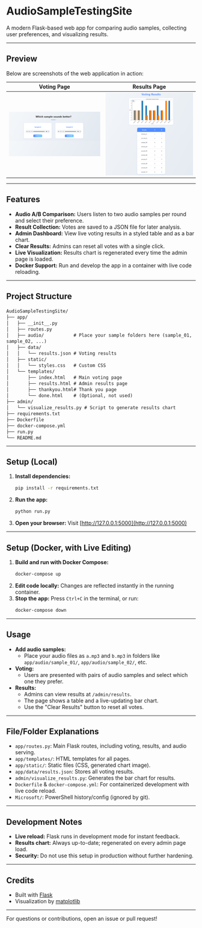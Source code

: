 # AudioSampleTestingSite

A modern Flask-based web app for comparing audio samples, collecting user preferences, and visualizing results.

---

## Preview

Below are screenshots of the web application in action:

| Voting Page | Results Page |
|-------------|-------------|
| ![Voting Page](images/img_vote.png) | ![Results Page](images/img_results.png) |

---

## Features
- **Audio A/B Comparison:** Users listen to two audio samples per round and select their preference.
- **Result Collection:** Votes are saved to a JSON file for later analysis.
- **Admin Dashboard:** View live voting results in a styled table and as a bar chart.
- **Clear Results:** Admins can reset all votes with a single click.
- **Live Visualization:** Results chart is regenerated every time the admin page is loaded.
- **Docker Support:** Run and develop the app in a container with live code reloading.

---

## Project Structure

```
AudioSampleTestingSite/
├── app/
│   ├── __init__.py
│   ├── routes.py
│   ├── audio/           # Place your sample folders here (sample_01, sample_02, ...)
│   ├── data/
│   │   └── results.json # Voting results
│   ├── static/
│   │   └── styles.css   # Custom CSS
│   └── templates/
│       ├── index.html   # Main voting page
│       ├── results.html # Admin results page
│       ├── thankyou.html# Thank you page
│       └── done.html    # (Optional, not used)
├── admin/
│   └── visualize_results.py # Script to generate results chart
├── requirements.txt
├── Dockerfile
├── docker-compose.yml
├── run.py
└── README.md
```

---

## Setup (Local)

1. **Install dependencies:**
   ```bash
   pip install -r requirements.txt
   ```
2. **Run the app:**
   ```bash
   python run.py
   ```
3. **Open your browser:**
   Visit [http://127.0.0.1:5000](http://127.0.0.1:5000)

---

## Setup (Docker, with Live Editing)

1. **Build and run with Docker Compose:**
   ```bash
   docker-compose up
   ```
2. **Edit code locally:**
   Changes are reflected instantly in the running container.
3. **Stop the app:**
   Press `Ctrl+C` in the terminal, or run:
   ```bash
   docker-compose down
   ```

---

## Usage

- **Add audio samples:**
  - Place your audio files as `a.mp3` and `b.mp3` in folders like `app/audio/sample_01/`, `app/audio/sample_02/`, etc.
- **Voting:**
  - Users are presented with pairs of audio samples and select which one they prefer.
- **Results:**
  - Admins can view results at `/admin/results`.
  - The page shows a table and a live-updating bar chart.
  - Use the "Clear Results" button to reset all votes.

---

## File/Folder Explanations

- `app/routes.py`: Main Flask routes, including voting, results, and audio serving.
- `app/templates/`: HTML templates for all pages.
- `app/static/`: Static files (CSS, generated chart image).
- `app/data/results.json`: Stores all voting results.
- `admin/visualize_results.py`: Generates the bar chart for results.
- `Dockerfile` & `docker-compose.yml`: For containerized development with live code reload.
- `Microsoft/`: PowerShell history/config (ignored by git).

---

## Development Notes
- **Live reload:** Flask runs in development mode for instant feedback.
- **Results chart:** Always up-to-date; regenerated on every admin page load.
- **Security:** Do not use this setup in production without further hardening.

---

## Credits
- Built with [Flask](https://flask.palletsprojects.com/)
- Visualization by [matplotlib](https://matplotlib.org/)

---

For questions or contributions, open an issue or pull request!